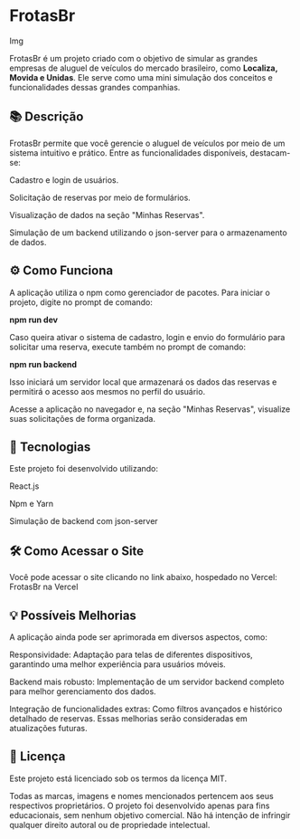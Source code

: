 <h1>FrotasBr</h1>
Img

FrotasBr é um projeto criado com o objetivo de simular as grandes empresas de aluguel de veículos do mercado brasileiro, como <b>Localiza, Movida e Unidas</b>. Ele serve como uma mini simulação dos conceitos e funcionalidades dessas grandes companhias.

<h2>📚 Descrição</h2>

FrotasBr permite que você gerencie o aluguel de veículos por meio de um sistema intuitivo e prático. Entre as funcionalidades disponíveis, destacam-se:

Cadastro e login de usuários.

Solicitação de reservas por meio de formulários.

Visualização de dados na seção "Minhas Reservas".

Simulação de um backend utilizando o json-server para o armazenamento de dados.

<h2>⚙️ Como Funciona</h2>

A aplicação utiliza o npm como gerenciador de pacotes. Para iniciar o projeto, digite no prompt de comando:

<b>npm run dev</b>

Caso queira ativar o sistema de cadastro, login e envio do formulário para solicitar uma reserva, execute também no prompt de comando:

<b>npm run backend</b>

Isso iniciará um servidor local que armazenará os dados das reservas e permitirá o acesso aos mesmos no perfil do usuário.

Acesse a aplicação no navegador e, na seção "Minhas Reservas", visualize suas solicitações de forma organizada.

<h2>🚀 Tecnologias</h2>

Este projeto foi desenvolvido utilizando:

React.js

Npm e Yarn

Simulação de backend com json-server

<h2>🛠️ Como Acessar o Site</h2>

Você pode acessar o site clicando no link abaixo, hospedado no Vercel:
FrotasBr na Vercel

<h2>💡 Possíveis Melhorias</h2>

A aplicação ainda pode ser aprimorada em diversos aspectos, como:

Responsividade: Adaptação para telas de diferentes dispositivos, garantindo uma melhor experiência para usuários móveis.

Backend mais robusto: Implementação de um servidor backend completo para melhor gerenciamento dos dados.

Integração de funcionalidades extras: Como filtros avançados e histórico detalhado de reservas.
Essas melhorias serão consideradas em atualizações futuras.

<h2>📜 Licença</h2>

Este projeto está licenciado sob os termos da licença MIT.

Todas as marcas, imagens e nomes mencionados pertencem aos seus respectivos proprietários.
O projeto foi desenvolvido apenas para fins educacionais, sem nenhum objetivo comercial.
Não há intenção de infringir qualquer direito autoral ou de propriedade intelectual.
